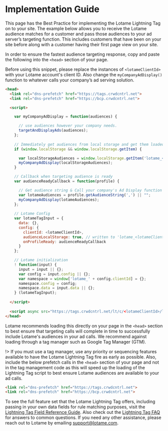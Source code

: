 # Implementation Guide

This page has the Best Practice for implementing the Lotame Lightning Tag on to your site. The example below allows you to receive the Lotame audience matches for a customer and pass those audiences to your ad server’s targeting function. This includes customers that have been on your site before along with a customer having their first page view on your site.

In order to ensure the fastest audience targeting response, copy and paste the following into the `<head>` section of your page.

Before using this snippet, please replace the instances of `<lotameClientId>` with your Lotame account's client ID. Also change the `myCompanyAdDisplay()` function to whatever calls your company’s ad serving solution.

```html
<head>
  <link rel="dns-prefetch" href="https://tags.crwdcntrl.net">
  <link rel="dns-prefetch" href="https://bcp.crwdcntrl.net">  

  <script>

    var myCompanyAdDisplay = function(audiences) {

      // use audiences however your company needs.
      targetAndDisplayAds(audiences);
    };
  
    // Immediately get audiences from local storage and get them loaded
    if (window.localStorage && window.localStorage.getItem) {

      var localStorageAudiences = window.localStorage.getItem('lotame_<lotameClientId>_auds') || "";
      myCompanyAdDisplay(localStorageAudiences);
    }

    // Callback when targeting audience is ready
    var audienceReadyCallback = function(profile) {

      // Get audience string & Call your company's Ad Display function
      var lotameAudiences = profile.getAudienceString(',') || "";
      myCompanyAdDisplay(lotameAudiences);
    };
  
    // Lotame Config
    var lotameTagInput = {
      data: {},
      config: {
        clientId: <lotameClientId>,
        audienceLocalStorage: true, // written to 'lotame_<lotameClientId>_auds' key
        onProfileReady: audienceReadyCallback
      }
    };

    // Lotame initialization
    ! function(input) {
      input = input || {};
      var config = input.config || {};
      var namespace = window['lotame_' + config.clientId] = {};
      namespace.config = config;
      namespace.data = input.data || {};
    } (lotameTagInput);
  
  </script>
  
  <script async src="https://tags.crwdcntrl.net/lt/c/<lotameClientId>/lt.min.js"></script>
</head>
```

Lotame recommends loading this directly on your page in the `<head>` section to best ensure that targeting calls will complete in time to successfully include Lotame's audiences in your ad calls. We recommend against loading through a tag manager such as Google Tag Manager (GTM).

!> If you must use a tag manager, use any priority or sequencing features available to have the Lotame Lightning Tag fire as early as possible. Also, include the below prefetch calls in the `<head>` section of your page and not in the tag management code as this will speed up the loading of the Lightning Tag script to best ensure Lotame audiences are available to your ad calls.

```html
<link rel="dns-prefetch" href="https://tags.crwdcntrl.net"> 
<link rel="dns-prefetch" href="https://bcp.crwdcntrl.net">
```

To see the full feature set that the Lotame Lightning Tag offers, including passing in your own data fields for rule matching purposes, visit the [Lightning Tag Field Reference Guide](lightning-tag/detailed-reference.md). Also check out the [Lightning Tag FAQ](lightning-tag/faq.md) for answers to common questions. If you need any other assistance, please reach out to Lotame by emailing support@lotame.com.
